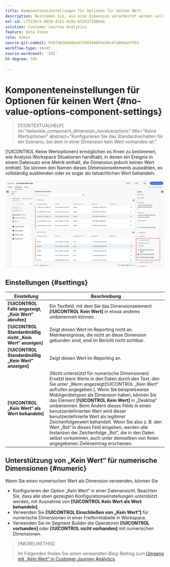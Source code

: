 ```yaml
---
title: Komponenteneinstellungen für Optionen für keinen Wert
description: Bestimmen Sie, wie eine Dimension verarbeitet werden soll, wenn sie leer ist.
exl-id: c7f226c5-0058-4151-9c9a-652b37266beb
solution: Customer Journey Analytics
feature: Data Views
role: Admin
source-git-commit: 976f481b6886a4f260f44854a30c47ab0dad7955
workflow-type: tm+mt
source-wordcount: '331'
ht-degree: 58%

---
```


# Komponenteneinstellungen für Optionen für keinen Wert {#no-value-options-component-settings}

<!-- markdownlint-disable MD034 -->

>[!CONTEXTUALHELP]
>id="dataview_component_dimension_novalueoptions"
>title="Keine Wertoptionen"
>abstract="Konfigurieren Sie das Standardverhalten für ein Szenario, bei dem in einer Dimension kein Wert vorhanden ist."

<!-- markdownlint-enable MD034 -->


[!UICONTROL Keine Wertoptionen] ermöglichen es Ihnen zu bestimmen, wie Analysis Workspace Situationen handhabt, in denen ein Ereignis in einem Datensatz eine Metrik enthält, die Dimension jedoch keinen Wert enthielt. Sie können den Namen dieses Dimensionselements auswählen, es vollständig ausblenden oder es sogar als tatsächlichen Wert behandeln.

![Keine Wertoptionen](../assets/no-value-options.png)

## Einstellungen {#settings}

| Einstellung | Beschreibung |
| --- | --- |
| **[!UICONTROL Falls angezeigt, „Kein Wert“ abrufen]** | Ein Textfeld, mit dem Sie das Dimensionselement **[!UICONTROL Kein Wert]** in etwas anderes umbenennen können. |
| **[!UICONTROL Standardmäßig nicht „Kein Wert“ anzeigen]** | Zeigt diesen Wert im Reporting nicht an. Metrikereignisse, die nicht an diese Dimension gebunden sind, sind im Bericht nicht sichtbar. |
| **[!UICONTROL Standardmäßig „Kein Wert“ anzeigen]** | Zeigt diesen Wert im Reporting an. |
| **[!UICONTROL „Kein Wert“ als Wert behandeln]** | (Nicht unterstützt für numerische Dimensionen) Ersetzt leere Werte in den Daten durch den Text, den Sie unter „Wenn angezeigt[!UICONTROL &#x200B; „Kein Wert“ aufrufen angegeben &#x200B;]. Wenn Sie beispielsweise Mobilgerätetypen als Dimension haben, können Sie das Element **[!UICONTROL Kein Wert]** in „Desktop“ umbenennen. Beim Ändern dieses Felds in einen benutzerdefinierten Wert wird dieser benutzerdefinierte Wert als legitimer Zeichenfolgenwert behandelt. Wenn Sie also z. B. den Wert „Rot“ in dieses Feld eingeben, werden alle Instanzen der Zeichenfolge „Rot“, die in den Daten selbst vorkommen, auch unter demselben von Ihnen angegebenen Zeileneintrag erscheinen. |

## Unterstützung von „Kein Wert“ für numerische Dimensionen {#numeric}

Wenn Sie einen numerischen Wert als Dimension verwenden, können Sie

* Konfigurieren der Option „Kein Wert“ in einer Datenansicht. Beachten Sie, dass alle oben gezeigten Konfigurationseinstellungen unterstützt werden, mit Ausnahme von **[!UICONTROL Kein Wert als Wert behandeln]**.
* Verwenden Sie **[!UICONTROL Einschließen von „Kein Wert“]** für numerische Dimensionen in einer Freiformtabelle in Workspace.
* Verwenden Sie im Segment Builder die Operatoren **[!UICONTROL vorhanden]** oder **[!UICONTROL nicht vorhanden]** mit numerischen Dimensionen.


>[!MORELIKETHIS]
>
>Im Folgenden finden Sie einen verwandten Blog-Beitrag zum [Umgang mit „Kein Wert“ in Customer Journey Analytics](https://experienceleaguecommunities.adobe.com/t5/adobe-analytics-blogs/handling-quot-no-value-quot-in-customer-journey-analytics/ba-p/597339?profile.language=de).

